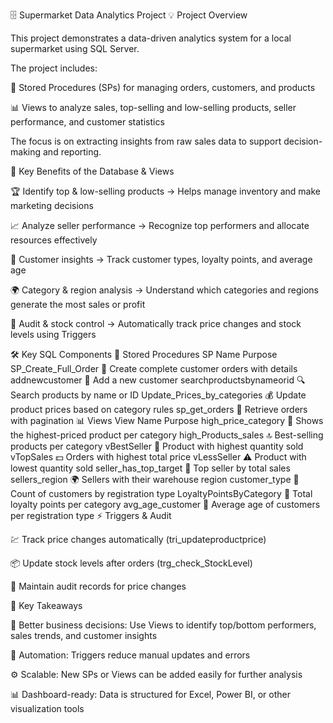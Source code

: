 🗄️ Supermarket Data Analytics Project
💡 Project Overview

This project demonstrates a data-driven analytics system for a local supermarket using SQL Server.

The project includes:

📝 Stored Procedures (SPs) for managing orders, customers, and products

📊 Views to analyze sales, top-selling and low-selling products, seller performance, and customer statistics

The focus is on extracting insights from raw sales data to support decision-making and reporting.

🎯 Key Benefits of the Database & Views

🏆 Identify top & low-selling products → Helps manage inventory and make marketing decisions

📈 Analyze seller performance → Recognize top performers and allocate resources effectively

👥 Customer insights → Track customer types, loyalty points, and average age

🌍 Category & region analysis → Understand which categories and regions generate the most sales or profit

🔄 Audit & stock control → Automatically track price changes and stock levels using Triggers

🛠️ Key SQL Components
📝 Stored Procedures
SP Name	Purpose
SP_Create_Full_Order	🛒 Create complete customer orders with details
addnewcustomer	👤 Add a new customer
searchproductsbynameorid	🔍 Search products by name or ID
Update_Prices_by_categories	💰 Update product prices based on category rules
sp_get_orders	📄 Retrieve orders with pagination
📊 Views
View Name	Purpose
high_price_category	💎 Shows the highest-priced product per category
high_Products_sales	🔝 Best-selling products per category
vBestSeller	🏅 Product with highest quantity sold
vTopSales	💵 Orders with highest total price
vLessSeller	⚠️ Product with lowest quantity sold
seller_has_top_target	🥇 Top seller by total sales
sellers_region	🌍 Sellers with their warehouse region
customer_type	👥 Count of customers by registration type
LoyaltyPointsByCategory	🎁 Total loyalty points per category
avg_age_customer	📆 Average age of customers per registration type
⚡ Triggers & Audit

💹 Track price changes automatically (tri_updateproductprice)

📦 Update stock levels after orders (trg_check_StockLevel)

📝 Maintain audit records for price changes

🚀 Key Takeaways

🧠 Better business decisions: Use Views to identify top/bottom performers, sales trends, and customer insights

🔄 Automation: Triggers reduce manual updates and errors

⚙️ Scalable: New SPs or Views can be added easily for further analysis

📊 Dashboard-ready: Data is structured for Excel, Power BI, or other visualization tools